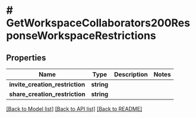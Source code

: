 # # GetWorkspaceCollaborators200ResponseWorkspaceRestrictions

## Properties

Name | Type | Description | Notes
------------ | ------------- | ------------- | -------------
**invite_creation_restriction** | **string** |  |
**share_creation_restriction** | **string** |  |

[[Back to Model list]](../../README.md#models) [[Back to API list]](../../README.md#endpoints) [[Back to README]](../../README.md)
